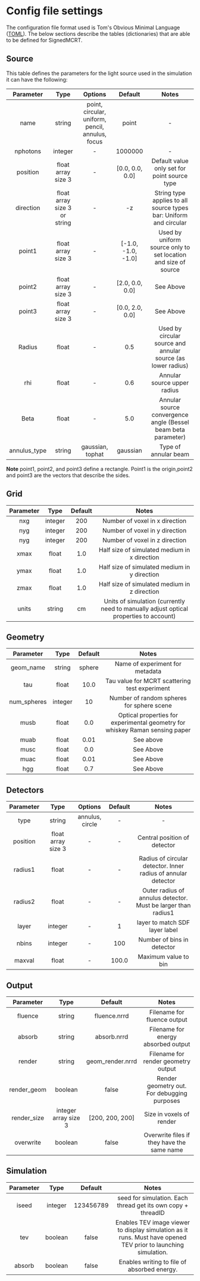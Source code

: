 # Config file settings

The configuration file format used is Tom's Obvious Minimal Language ([TOML](https://toml.io/en/)).
The below sections describe the tables (dictionaries) that are able to be defined for SignedMCRT.

## Source

This table defines the parameters for the light source used in the simulation it can have the following:

| Parameter | Type | Options | Default | Notes |
|:---------:|:----:|:-------:|:-------:|:----:|
| name | string | point, circular, uniform, pencil, annulus, focus | point | - |
| nphotons | integer | - | 1000000 | - |
| position | float array size 3 | - | [0.0, 0.0, 0.0] | Default value only set for point source type|
| direction | float array size 3 or string | - | -z | String type applies to all source types bar: Uniform and circular |
| point1 | float array size 3 | - | [-1.0, -1.0, -1.0] | Used by uniform source only to set location and size of source |
| point2 | float array size 3 | - | [2.0, 0.0, 0.0] | See Above |
| point3 | float array size 3 | - | [0.0, 2.0, 0.0] | See Above |
| Radius | float | - | 0.5 | Used by circular source and annular source (as lower radius) |
| rhi | float | - | 0.6 | Annular source upper radius |
| Beta | float | - | 5.0 | Annular source convergence angle (Bessel beam beta parameter) |
| annulus_type | string | gaussian, tophat | gaussian | Type of annular beam |

**Note** point1, point2, and point3 define a rectangle. Point1 is the origin,point2 and point3 are the vectors that describe the sides.

## Grid

| Parameter | Type | Default | Notes |
|:---------:|:----:|:-------:|:-----:|
| nxg | integer | 200 | Number of voxel in x direction |
| nyg | integer | 200 | Number of voxel in y direction |
| nyg | integer | 200 | Number of voxel in z direction |
| xmax | float | 1.0 | Half size of simulated medium in x direction |
| ymax | float | 1.0 | Half size of simulated medium in y direction |
| zmax | float | 1.0 | Half size of simulated medium in z direction |
| units | string | cm | Units of simulation (currently need to manually adjust optical properties to account) |

## Geometry

| Parameter | Type | Default | Notes |
|:---------:|:----:|:-------:|:-----:|
| geom_name | string | sphere | Name of experiment for metadata |
| tau | float | 10.0 | Tau value for MCRT scattering test experiment |
| num_spheres | integer | 10 | Number of random spheres for sphere scene |
| musb | float | 0.0 | Optical properties for experimental geometry for whiskey Raman sensing paper |
| muab | float | 0.01 | See above |
| musc | float | 0.0 | See Above |
| muac | float | 0.01 | See Above |
| hgg | float | 0.7 | See Above |


## Detectors

| Parameter | Type | Options | Default | Notes |
|:---------:|:----:|:-------:|:-------:|:----:|
| type | string | annulus, circle | - | - |
| position | float array size 3 | - | - | Central position of detector |
| radius1 | float | - | - | Radius of circular detector. Inner radius of annular detector |
| radius2 | float | - | - | Outer radius of annulus detector. Must be larger than radius1 |
| layer | integer | - | 1 | layer to match SDF layer label |
| nbins | integer | - | 100 | Number of bins in detector |
| maxval | float | - | 100.0 | Maximum value to bin |

## Output

| Parameter | Type | Default | Notes |
|:---------:|:----:|:-------:|:-----:|
| fluence | string | fluence.nrrd | Filename for fluence output |
| absorb | string | absorb.nrrd | Filename for energy absorbed output |
| render | string | geom_render.nrrd | Filename for render geometry output |
| render_geom | boolean | false | Render geometry out. For debugging purposes |
| render_size | integer array size 3 | [200, 200, 200] | Size in voxels of render |
| overwrite | boolean | false | Overwrite files if they have the same name |

## Simulation

| Parameter | Type | Default | Notes |
|:---------:|:----:|:-------:|:-----:|
| iseed | integer | 123456789 | seed for simulation. Each thread get its own copy + threadID |
| tev | boolean | false | Enables TEV image viewer to display simulation as it runs. Must have opened TEV prior to launching simulation. |
| absorb | boolean | false | Enables writing to file of absorbed energy. |
